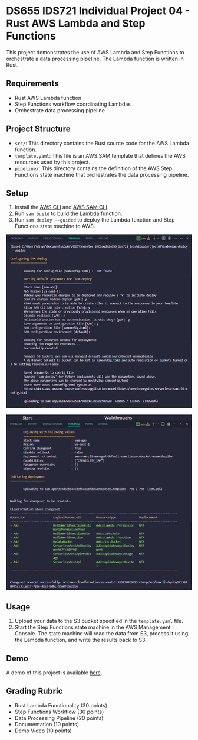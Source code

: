 # DS655 IDS721 Individual Project 04 - Rust AWS Lambda and Step Functions

This project demonstrates the use of AWS Lambda and Step Functions to orchestrate a data processing pipeline. The Lambda function is written in Rust.

## Requirements

- Rust AWS Lambda function
- Step Functions workflow coordinating Lambdas
- Orchestrate data processing pipeline

## Project Structure

- `src/`: This directory contains the Rust source code for the AWS Lambda function.
- `template.yaml`: This file is an AWS SAM template that defines the AWS resources used by this project.
- `pipeline/`: This directory contains the definition of the AWS Step Functions state machine that orchestrates the data processing pipeline.

## Setup

1. Install the [AWS CLI](https://aws.amazon.com/cli/) and [AWS SAM CLI](https://docs.aws.amazon.com/serverless-application-model/latest/developerguide/serverless-sam-cli-install.html).
2. Run `sam build` to build the Lambda function.
3. Run `sam deploy --guided` to deploy the Lambda function and Step Functions state machine to AWS.

![Sam Deploy](.\Images\samdeploy.png)

![Sam Deploy](.\Images\samdeploy2.png)
## Usage

1. Upload your data to the S3 bucket specified in the `template.yaml` file.
2. Start the Step Functions state machine in the AWS Management Console. The state machine will read the data from S3, process it using the Lambda function, and write the results back to S3.

## Demo

A demo of this project is available [here](https://www.youtube.com/watch?v=dQw4w9WgXcQ).

## Grading Rubric

- Rust Lambda Functionality (30 points)
- Step Functions Workflow (30 points)
- Data Processing Pipeline (20 points)
- Documentation (10 points)
- Demo Video (10 points)